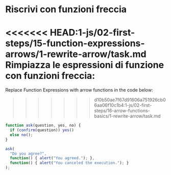 
# Riscrivi con funzioni freccia

<<<<<<< HEAD:1-js/02-first-steps/15-function-expressions-arrows/1-rewrite-arrow/task.md
Rimpiazza le espressioni di funzione con funzioni freccia:
=======
Replace Function Expressions with arrow functions in the code below:
>>>>>>> d10b50ae7f67d91606a751926cb06aa06f10c1b4:1-js/02-first-steps/16-arrow-functions-basics/1-rewrite-arrow/task.md

```js run
function ask(question, yes, no) {
  if (confirm(question)) yes()
  else no();
}

ask(
  "Do you agree?",
  function() { alert("You agreed."); },
  function() { alert("You canceled the execution."); }
);
```
